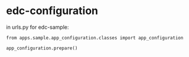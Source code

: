 # edc-configuration

in urls.py for edc-sample:

    from apps.sample.app_configuration.classes import app_configuration
    
    app_configuration.prepare()

